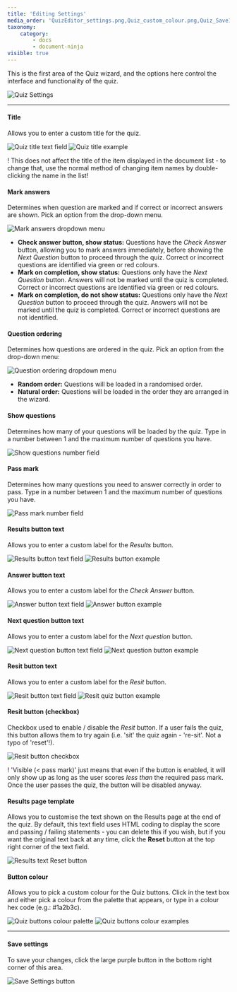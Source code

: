 ```yaml
---
title: 'Editing Settings'
media_order: 'QuizEditor_settings.png,Quiz_custom_colour.png,Quiz_Save1.png,QuizEditor_resultsReset.png,Quiz_option_checkanswer.png,Quiz_option_next.png,Quiz_option_title.png,Quiz_option_resit.png,Quiz_option_results.png,Quiz_colour_both.png,Quiz_option_results_field.png,Quiz_option_checkanswer_field.png,Quiz_option_next_field.png,Quiz_option_resit_field.png,Quiz_option_resit_check.png,Quiz_option_title_field.png,Quiz_option_markanswers.png,Quiz_option_questionorder.png,Quiz_option_showquestions.png,Quiz_option_passmark.png,Quiz_button_colour_affect.png'
taxonomy:
    category:
        - docs
        - document-ninja
visible: true
---
```


This is the first area of the Quiz wizard, and the options here control the interface and functionality of the quiz.

![Quiz Settings](QuizEditor_settings.png?resize=800,245)

---

#### Title

Allows you to enter a custom title for the quiz.

![Quiz title text field](Quiz_option_title_field.png)
![Quiz title example](Quiz_option_title.png)

! This does not affect the title of the item displayed in the document list - to change that, use the normal method of changing item names by double-clicking the name in the list!

#### Mark answers

Determines when question are marked and if correct or incorrect answers are shown. Pick an option from the drop-down menu.

![Mark answers dropdown menu](Quiz_option_markanswers.png)

* **Check answer button, show status:** Questions have the _Check Answer_ button, allowing you to mark answers immediately, before showing the _Next Question_ button to proceed through the quiz. Correct or incorrect questions are identified via green or red colours.
* **Mark on completion, show status:** Questions only have the _Next Question_ button. Answers will not be marked until the quiz is completed. Correct or incorrect questions are identified via green or red colours.
* **Mark on completion, do not show status:** Questions only have the _Next Question_ button to proceed through the quiz. Answers will not be marked until the quiz is completed. Correct or incorrect questions are not identified.

#### Question ordering

Determines how questions are ordered in the quiz. Pick an option from the drop-down menu:

![Question ordering dropdown menu](Quiz_option_questionorder.png)

* **Random order:** Questions will be loaded in a randomised order.
* **Natural order:** Questions will be loaded in the order they are arranged in the wizard.

#### Show questions

Determines how many of your questions will be loaded by the quiz. Type in a number between 1 and the maximum number of questions you have.

![Show questions number field](Quiz_option_showquestions.png)

#### Pass mark

Determines how many questions you need to answer correctly in order to pass. Type in a number between 1 and the maximum number of questions you have.

![Pass mark number field](Quiz_option_passmark.png)

#### Results button text

Allows you to enter a custom label for the _Results_ button.

![Results button text field](Quiz_option_results_field.png)
![Results button example](Quiz_option_results.png)

#### Answer button text

Allows you to enter a custom label for the _Check Answer_ button.

![Answer button text field](Quiz_option_checkanswer_field.png)
![Answer button example](Quiz_option_checkanswer.png)

#### Next question button text

Allows you to enter a custom label for the _Next question_ button.

![Next question button text field](Quiz_option_next_field.png)
![Next question button example](Quiz_option_next.png)

#### Resit button text

Allows you to enter a custom label for the _Resit_ button.

![Resit button text field](Quiz_option_resit_field.png)
![Resit quiz button example](Quiz_option_resit.png)

#### Resit button (checkbox)

Checkbox used to enable / disable the _Resit_ button. If a user fails the quiz, this button allows them to try again (i.e. 'sit' the quiz again - 're-sit'. Not a typo of 'reset'!).

![Resit button checkbox](Quiz_option_resit_check.png)

! 'Visible (< pass mark)' just means that even if the button is enabled, it will only show up as long as the user scores _less than_ the required pass mark. Once the user passes the quiz, the button will be disabled anyway.

#### Results page template

Allows you to customise the text shown on the Results page at the end of the quiz. By default, this text field uses HTML coding to display the score and passing / failing statements - you can delete this if you wish, but if you want the original text back at any time, click the **Reset** button at the top right corner of the text field.

![Results text Reset button](QuizEditor_resultsReset.png?resize=800,102)

#### Button colour

Allows you to pick a custom colour for the Quiz buttons. Click in the text box and either pick a colour from the palette that appears, or type in a colour hex code (e.g.: #1a2b3c).

![Quiz buttons colour palette](Quiz_custom_colour.png)
![Quiz buttons colour examples](Quiz_button_colour_affect.png)

---

#### Save settings

To save your changes, click the large purple button in the bottom right corner of this area.

![Save Settings button](Quiz_Save1.png)